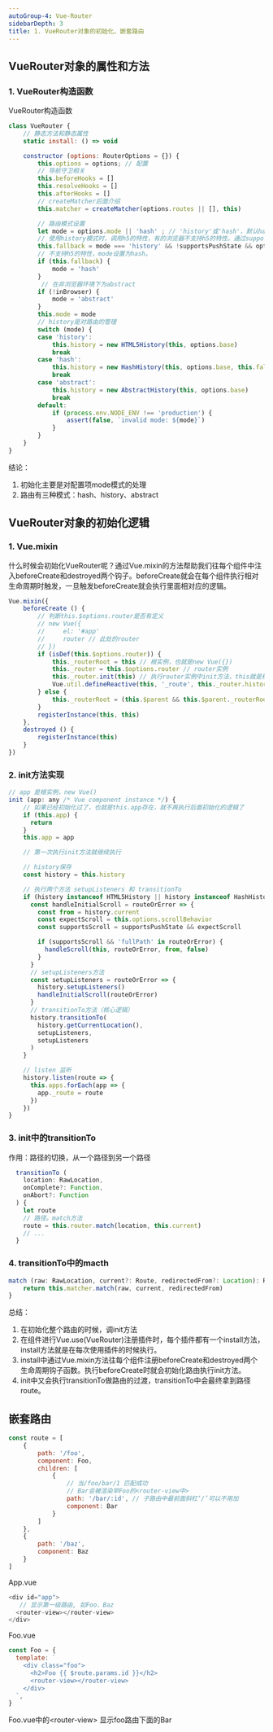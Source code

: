 ```yaml
---
autoGroup-4: Vue-Router
sidebarDepth: 3
title: 1. VueRouter对象的初始化、嵌套路由
---
```


## VueRouter对象的属性和方法
### 1. VueRouter构造函数
VueRouter构造函数
```javascript
class VueRouter {
    // 静态方法和静态属性
    static install: () => void

    constructor (options: RouterOptions = {}) {
        this.options = options; // 配置
        // 导航守卫相关
        this.beforeHooks = []
        this.resolveHooks = []
        this.afterHooks = []
        // createMatcher后面介绍
        this.matcher = createMatcher(options.routes || [], this)

        // 路由模式设置
        let mode = options.mode || 'hash' ; // 'history'或'hash'，默认hash模式
        // 使用history模式时，调用h5的特性，有的浏览器不支持h5的特性。通过supportPushState去检查是否支持，不支持为false。options.fallback没有前置设置为false。此时this.fallback为true。
        this.fallback = mode === 'history' && !supportsPushState && options.fallback !== false
        // 不支持h5的特性，mode设置为hash。
        if (this.fallback) {
            mode = 'hash'
        }
         // 在非浏览器环境下为abstract
        if (!inBrowser) {
            mode = 'abstract'
        }
        this.mode = mode
        // history是对路由的管理
        switch (mode) {
        case 'history':
            this.history = new HTML5History(this, options.base)
            break
        case 'hash':
            this.history = new HashHistory(this, options.base, this.fallback)
            break
        case 'abstract':
            this.history = new AbstractHistory(this, options.base)
            break
        default:
            if (process.env.NODE_ENV !== 'production') {
                assert(false, `invalid mode: ${mode}`)
            }
        }
    }
}
```
结论：
1. 初始化主要是对配置项mode模式的处理
2. 路由有三种模式：hash、history、abstract


## VueRouter对象的初始化逻辑

### 1. Vue.mixin
什么时候会初始化VueRouter呢？通过Vue.mixin的方法帮助我们往每个组件中注入beforeCreate和destroyed两个钩子。beforeCreate就会在每个组件执行相对生命周期时触发，一旦触发beforeCreate就会执行里面相对应的逻辑。
```javascript
Vue.mixin({
    beforeCreate () {
        // 判断this.$options.router是否有定义
        // new Vue({
        //     el: '#app'
        //     router // 此处的router
        // })
        if (isDef(this.$options.router)) {
            this._routerRoot = this // 根实例，也就是new Vue({})
            this._router = this.$options.router // router实例
            this._router.init(this) // 执行router实例中init方法，this就是根实例。
            Vue.util.defineReactive(this, '_route', this._router.history.current)
        } else {
            this._routerRoot = (this.$parent && this.$parent._routerRoot) || this
        }
        registerInstance(this, this)
    },
    destroyed () {
        registerInstance(this)
    }
})
```
### 2. init方法实现
```javascript
// app 是根实例，new Vue()
init (app: any /* Vue component instance */) {
    // 如果已经初始化过了，也就是this.app存在，就不再执行后面初始化的逻辑了
    if (this.app) {
      return
    }
    this.app = app

    // 第一次执行init方法就继续执行

    // history保存
    const history = this.history

    // 执行两个方法 setupListeners 和 transitionTo
    if (history instanceof HTML5History || history instanceof HashHistory) {
      const handleInitialScroll = routeOrError => {
        const from = history.current
        const expectScroll = this.options.scrollBehavior
        const supportsScroll = supportsPushState && expectScroll

        if (supportsScroll && 'fullPath' in routeOrError) {
          handleScroll(this, routeOrError, from, false)
        }
      }
      // setupListeners方法
      const setupListeners = routeOrError => {
        history.setupListeners()
        handleInitialScroll(routeOrError)
      }
      // transitionTo方法（核心逻辑）
      history.transitionTo(
        history.getCurrentLocation(),
        setupListeners,
        setupListeners
      )
    }

    // listen 监听
    history.listen(route => {
      this.apps.forEach(app => {
        app._route = route
      })
    })
}
```

### 3. init中的transitionTo
作用：路径的切换，从一个路径到另一个路径
```javascript
  transitionTo (
    location: RawLocation,
    onComplete?: Function,
    onAbort?: Function
  ) {
    let route
    // 路径。match方法
    route = this.router.match(location, this.current)
    // ...
  }
```

### 4. transitionTo中的macth
```javascript
match (raw: RawLocation, current?: Route, redirectedFrom?: Location): Route {
    return this.matcher.match(raw, current, redirectedFrom)
}
```

总结：
1. 在初始化整个路由的时候，调init方法
2. 在组件进行Vue.use(VueRouter)注册插件时，每个插件都有一个install方法，install方法就是在每次使用插件的时候执行。
3. install中通过Vue.mixin方法往每个组件注册beforeCreate和destroyed两个生命周期钩子函数。执行beforeCreate时就会初始化路由执行init方法。
4. init中又会执行transitionTo做路由的过渡，transitionTo中会最终拿到路径route。

## 嵌套路由
```javascript
const route = [
    {
        path: '/foo',
        component: Foo,
        children: [
            {
                // 当/foo/bar/1 匹配成功
                // Bar会被渲染早Foo的<router-view中>
                path: '/bar/:id', // 子路由中最前面斜杠‘/’可以不用加
                component: Bar
            }
        ]
    }, 
    {
        path: '/baz',
        component: Baz
    }
]
```
App.vue
```javascript
<div id="app">
   // 显示第一级路由, 如Foo、Baz
  <router-view></router-view>  
</div>
```
Foo.vue
```javascript
const Foo = {
  template: `
    <div class="foo">
      <h2>Foo {{ $route.params.id }}</h2>
      <router-view></router-view> 
    </div>
  `,
}
```
Foo.vue中的\<router-view></router-view> 显示foo路由下面的Bar
